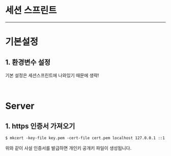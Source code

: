 # 세션 스프린트

---

# 기본설정

## 1. 환경변수 설정

기본 설정은 세션스프린트에 나와있기 때문에 생략!

<br />

# Server

## 1. https 인증서 가져오기

```
$ mkcert -key-file key.pem -cert-file cert.pem localhost 127.0.0.1 ::1
```

위와 같이 사설 인증서를 발급하면 개인키 공개키 파일이 생성됩니다.

<br />